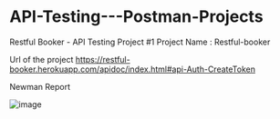 # API-Testing---Postman-Projects
Restful Booker - API Testing Project #1
Project Name : Restful-booker

Url of the project https://restful-booker.herokuapp.com/apidoc/index.html#api-Auth-CreateToken

Newman Report

![image](https://github.com/jrkarthik87/API-Testing---Postman-Projects/assets/109661597/74fc661c-695c-4c5d-b56c-d333b3061d12)
